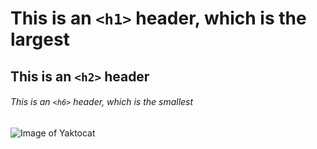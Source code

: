 # This is an ```<h1>``` header, which is the largest
## This is an ```<h2>``` header
###### This is an ```<h6>``` header, which is the smallest
![Image of Yaktocat](https://octodex.github.com/images/yaktocat.png)
